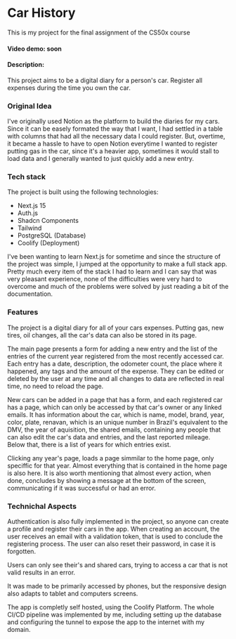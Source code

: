 # Car History

This is my project for the final assignment of the CS50x course

#### Video demo: soon

#### Description:

This project aims to be a digital diary for a person's car. Register all expenses during the time you own the car.

### Original Idea

I've originally used Notion as the platform to build the diaries for my cars. Since it can be easely formated the way that I want, I had settled in a table with columns that had all the necessary data I could register. But, overtime, it became a hassle to have to open Notion everytime I wanted to register putting gas in the car, since it's a heavier app, sometimes it would stall to load data and I generally wanted to just quickly add a new entry.

### Tech stack

The project is built using the following technologies:
- Next.js 15
- Auth.js
- Shadcn Components
- Tailwind
- PostgreSQL (Database)
- Coolify (Deployment)

I've been wanting to learn Next.js for sometime and since the structure of the project was simple, I jumped at the opportunity to make a full stack app. Pretty much every item of the stack I had to learn and I can say that was very pleasant experience, none of the difficulties were very hard to overcome and much of the problems were solved by just reading a bit of the documentation.

### Features

The project is a digital diary for all of your cars expenses. Putting gas, new tires, oil changes, all the car's data can also be stored in its page.

The main page presents a form for adding a new entry and the list of the entries of the current year registered from the most recently accessed car. Each entry has a date, description, the odometer count, the place where it happened, any tags and the amount of the expense. They can be edited or deleted by the user at any time and all changes to data are reflected in real time, no need to reload the page.

New cars can be added in a page that has a form, and each registered car has a page, which can only be accessed by that car's owner or any linked emails. It has information about the car, which is name, model, brand, year, color, plate, renavan, which is an unique number in Brazil's equivalent to the DMV, the year of aquisition, the shared emails, containing any people that can also edit the car's data and entries, and the last reported mileage. Below that, there is a list of years for which entries exist.

Clicking any year's page, loads a page simmilar to the home page, only speciffic for that year. Almost everything that is contained in the home page is also here. It is also worth mentioning that almost every action, when done, concludes by showing a message at the bottom of the screen, communicating if it was successful or had an error.

### Technichal Aspects

Authentication is also fully implemented in the project, so anyone can create a profile and register their cars in the app. When creating an account, the user receives an email with a validation token, that is used to conclude the registering process. The user can also reset their password, in case it is forgotten.

Users can only see their's and shared cars, trying to access a car that is not valid results in an error.

It was made to be primarily accessed by phones, but the responsive design also adapts to tablet and computers screens.

The app is completly self hosted, using the Coolify Platform. The whole CI/CD pipeline was implemented by me, including setting up the database and configuring the tunnel to expose the app to the internet with my domain.